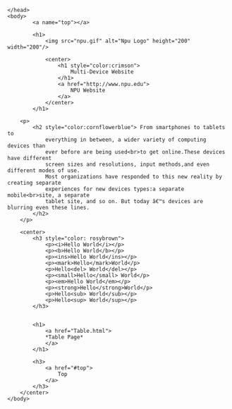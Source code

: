 <!DOCTYPE html>
<!--
To change this license header, choose License Headers in Project Properties.
To change this template file, choose Tools | Templates
and open the template in the editor.
-->
<html>
    <head>
        <title>CS557_10459_Index</title>
        <meta charset="UTF-8">
        <meta name="viewport" content="width=device-width, initial-scale=1.0">
        
    </head>
    <body>
            <a name="top"></a>    
            
            <h1>
                <img src="npu.gif" alt="Npu Logo" height="200" width="200"/>
            
                <center>
                    <h1 style="color:crimson">
                        Multi-Device Website
                    </h1> 
                    <a href="http://www.npu.edu">
                        NPU Website
                    </a>
                </center>
            </h1>
    
        <p>
            <h2 style="color:cornflowerblue"> From smartphones to tablets to 
                everything in between, a wider variety of computing devices than 
                ever before are being used<br>to get online.These devices have different
                screen sizes and resolutions, input methods,and even different modes of use.
                Most organizations have responded to this new reality by creating separate 
                experiences for new devices types:a separate mobile<br>site, a separate 
                tablet site, and so on. But today â€™s devices are blurring even these lines.
            </h2>
        </p>

        <center>
            <h3 style="color: rosybrown">
                <p><i>Hello World</i></p>
                <p><b>Hello World</b></p>
                <p><ins>Hello World</ins></p>
                <p><mark>Hello</mark>World</p>
                <p>Hello<del> World</del></p>
                <p><small>Hello</small> World</p>
                <p><em>Hello World</em></p>
                <p><strong>Hello</strong>World</p>
                <p>Hello<sub> World</sub></p>
                <p>Hello<sup> World</sup></p>
            </h3>
             
        
            <h1>
                <a href="Table.html">
                *Table Page*
                </a>
            </h1>
            
            <h3>
                <a href="#top">
                    Top
                </a>
            </h3>
        </center>
    </body>
</html>

